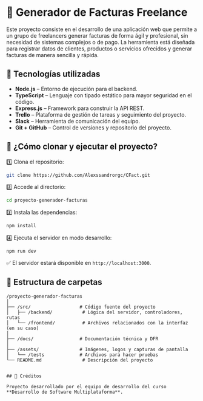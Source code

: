 # 🧾 Generador de Facturas Freelance

Este proyecto consiste en el desarrollo de una aplicación web que permite a un grupo de freelancers generar facturas de forma ágil y profesional, sin necesidad de sistemas complejos o de pago. La herramienta está diseñada para registrar datos de clientes, productos o servicios ofrecidos y generar facturas de manera sencilla y rápida.

## 🚀 Tecnologías utilizadas

- **Node.js** – Entorno de ejecución para el backend.
- **TypeScript** – Lenguaje con tipado estático para mayor seguridad en el código.
- **Express.js** – Framework para construir la API REST.
- **Trello** – Plataforma de gestión de tareas y seguimiento del proyecto.
- **Slack** – Herramienta de comunicación del equipo.
- **Git + GitHub** – Control de versiones y repositorio del proyecto.

## 🔧 ¿Cómo clonar y ejecutar el proyecto?

1️⃣ Clona el repositorio:
```bash
git clone https://github.com/Alexssandrorgc/CFact.git
````

2️⃣ Accede al directorio:

```bash
cd proyecto-generador-facturas
```

3️⃣ Instala las dependencias:

```bash
npm install
```

4️⃣ Ejecuta el servidor en modo desarrollo:

```bash
npm run dev
```

✅ El servidor estará disponible en `http://localhost:3000`.

## 📂 Estructura de carpetas

```
/proyecto-generador-facturas
│
├── /src/                  # Código fuente del proyecto
│   ├── /backend/           # Lógica del servidor, controladores, rutas
│   └── /frontend/          # Archivos relacionados con la interfaz (en su caso)
│
├── /docs/                 # Documentación técnica y DFR
│
├── /assets/               # Imágenes, logos y capturas de pantalla
│   └── /tests             # Archivos para hacer pruebas
└── README.md               # Descripción del proyecto


## 👥 Créditos

Proyecto desarrollado por el equipo de desarrollo del curso **Desarrollo de Software Multiplataforma**.